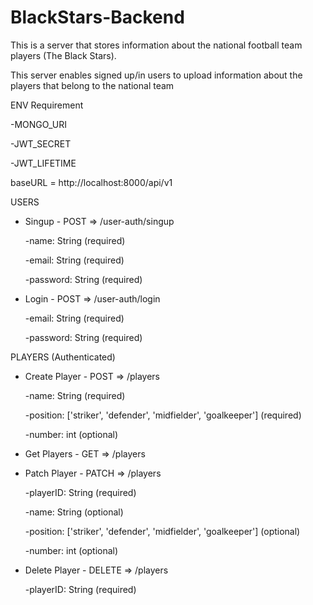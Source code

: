 # BlackStars-Backend
This is a server that stores information about the national football team players (The Black Stars).

This server enables signed up/in users to upload information about the players that belong to the national team

ENV Requirement

 -MONGO_URI
 
 -JWT_SECRET
 
 -JWT_LIFETIME

baseURL = http://localhost:8000/api/v1

USERS
* Singup - POST => /user-auth/singup 

    -name: String (required)
    
    -email: String (required)
    
    -password: String (required)


* Login - POST => /user-auth/login

    -email: String (required)
    
    -password: String (required)

PLAYERS (Authenticated)
* Create Player - POST => /players

    -name: String (required)
    
    -position: ['striker', 'defender', 'midfielder', 'goalkeeper'] (required)
    
    -number: int (optional)


* Get Players - GET => /players

* Patch Player - PATCH => /players

    -playerID: String (required)
    
    -name: String (optional)
    
    -position: ['striker', 'defender', 'midfielder', 'goalkeeper'] (optional)
    
    -number: int (optional)


* Delete Player - DELETE => /players

    -playerID: String (required)
